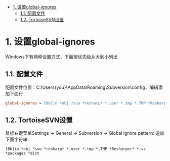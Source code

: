 <!-- TOC -->

- [1. 设置global-ignores](#1-设置global-ignores)
    - [1.1. 配置文件](#11-配置文件)
    - [1.2. TortoiseSVN设置](#12-tortoisesvn设置)

<!-- /TOC -->

# 1. 设置global-ignores

Windows下有两种设置方式，下面按优先级从大到小列出

## 1.1. 配置文件

配置文件位置：C:\Users\{you}\AppData\Roaming\Subversion\config，编辑添加下面行

```ini
global-ignores = [Bb]in *obj *suo *resharp* *.user *.tmp *.TMP *Resharper* *.vs *packages *dist
```

## 1.2. TortoiseSVN设置

鼠标右键菜单Settings -> General -> Subversion -> Global ignore pattern: 追加下面字符串

```text
[Bb]in *obj *suo *resharp* *.user *.tmp *.TMP *Resharper* *.vs *packages *dist
```
